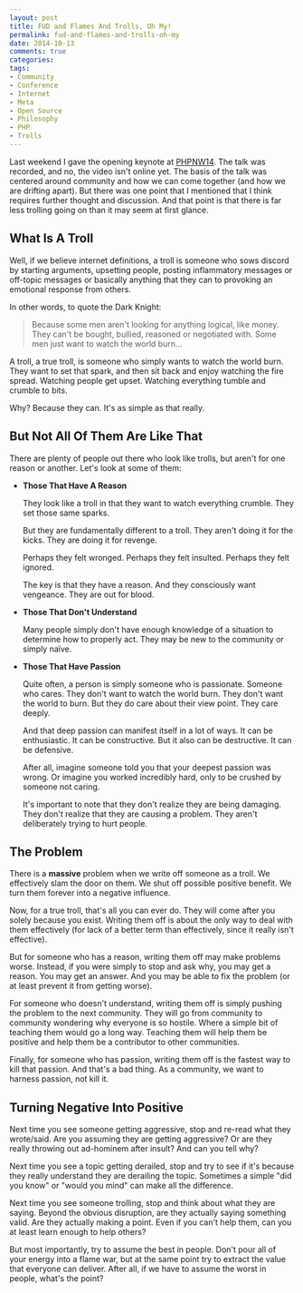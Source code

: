 ```yaml
---
layout: post
title: FUD and Flames And Trolls, Oh My!
permalink: fud-and-flames-and-trolls-oh-my
date: 2014-10-13
comments: true
categories:
tags:
- Community
- Conference
- Internet
- Meta
- Open Source
- Philosophy
- PHP
- Trolls
---
```

Last weekend I gave the opening keynote at [PHPNW14](http://conference.phpnw.org.uk/phpnw14/). The talk was recorded, and no, the video isn't online yet. The basis of the talk was centered around community and how we can come together (and how we are drifting apart). But there was one point that I mentioned that I think requires further thought and discussion. And that point is that there is far less trolling going on than it may seem at first glance.
<!--more-->


## What Is A Troll

Well, if we believe internet definitions, a troll is someone who sows discord by starting arguments, upsetting people, posting inflammatory messages or off-topic messages or basically anything that they can to provoking an emotional response from others.

In other words, to quote the Dark Knight:

> Because some men aren't looking for anything logical, like money. They can't be bought, bullied, reasoned or negotiated with. Some men just want to watch the world burn...

A troll, a true troll, is someone who simply wants to watch the world burn. They want to set that spark, and then sit back and enjoy watching the fire spread. Watching people get upset. Watching everything tumble and crumble to bits.

Why? Because they can. It's as simple as that really.

## But Not All Of Them Are Like That

There are plenty of people out there who look like trolls, but aren't for one reason or another. Let's look at some of them:

 * **Those That Have A Reason**
    
    They look like a troll in that they want to watch everything crumble. They set those same sparks.
    
    But they are fundamentally different to a troll. They aren't doing it for the kicks. They are doing it for revenge.
    
    Perhaps they felt wronged. Perhaps they felt insulted. Perhaps they felt ignored.
    
    The key is that they have a reason. And they consciously want vengeance. They are out for blood.
 * **Those That Don't Understand**
    
    Many people simply don't have enough knowledge of a situation to determine how to properly act. They may be new to the community or simply naïve.
 * **Those That Have Passion**
    
    Quite often, a person is simply someone who is passionate. Someone who cares. They don't want to watch the world burn. They don't want the world to burn. But they do care about their view point. They care deeply.
    
    And that deep passion can manifest itself in a lot of ways. It can be enthusiastic. It can be constructive. But it also can be destructive. It can be defensive.
    
    After all, imagine someone told you that your deepest passion was wrong. Or imagine you worked incredibly hard, only to be crushed by someone not caring.
    
    It's important to note that they don't realize they are being damaging. They don't realize that they are causing a problem. They aren't deliberately trying to hurt people.
## The Problem

There is a **massive** problem when we write off someone as a troll. We effectively slam the door on them. We shut off possible positive benefit. We turn them forever into a negative influence.

Now, for a true troll, that's all you can ever do. They will come after you solely because you exist. Writing them off is about the only way to deal with them effectively (for lack of a better term than effectively, since it really isn't effective).

But for someone who has a reason, writing them off may make problems worse. Instead, if you were simply to stop and ask why, you may get a reason. You may get an answer. And you may be able to fix the problem (or at least prevent it from getting worse).

For someone who doesn't understand, writing them off is simply pushing the problem to the next community. They will go from community to community wondering why everyone is so hostile. Where a simple bit of teaching them would go a long way. Teaching them will help them be positive and help them be a contributor to other communities.

Finally, for someone who has passion, writing them off is the fastest way to kill that passion. And that's a bad thing. As a community, we want to harness passion, not kill it.

## Turning Negative Into Positive

Next time you see someone getting aggressive, stop and re-read what they wrote/said. Are you assuming they are getting aggressive? Or are they really throwing out ad-hominem after insult? And can you tell why?

Next time you see a topic getting derailed, stop and try to see if it's because they really understand they are derailing the topic. Sometimes a simple "did you know" or "would you mind" can make all the difference.

Next time you see someone trolling, stop and think about what they are saying. Beyond the obvious disruption, are they actually saying something valid. Are they actually making a point. Even if you can't help them, can you at least learn enough to help others?

But most importantly, try to assume the best in people. Don't pour all of your energy into a flame war, but at the same point try to extract the value that everyone can deliver. After all, if we have to assume the worst in people, what's the point?

